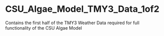 # CSU_Algae_Model_TMY3_Data_1of2
Contains the first half of the TMY3 Weather Data required for full functionality of the CSU Algae Model
